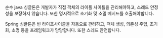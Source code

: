 순수 java 싱글톤은 개발자가 직접 객체의 라이플 사이틀을 관리해야하고, 스레드 안정성을 보장하지 않습니다. 또한 명시적으로 초기화 및 소멸 메서드를 호출해야합니다.

Spring 싱글톤은 빈 라이프사이클을 자동으로 관리하고, 객체 생성, 의존성 주입, 초기화, 소명 등을 프레임워크가 담당합니다. 또한 스레드 안전합니다.